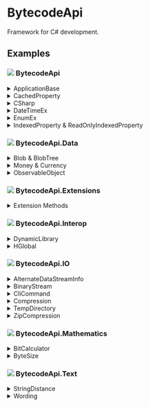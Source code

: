 # BytecodeApi

Framework for C# development.

## Examples

### ![](http://bytecode77.com/public/vs/namespace.png) BytecodeApi

<details>
<summary>ApplicationBase</summary>

Get information about the application: (non-exhaustive list)

```
string pathToExe = ApplicationBase.Path;
string myVersion = ApplicationBase.Version;

string processId = ApplicationBase.Process.Id;
string processElevated = ApplicationBase.Process.IsElevated;
```

Restart this process with elevated privileges. `Environment.Exit` will be invoked, after the new process was successfully started.

```
ApplicationBase.RestartElevated("", () => Environment.Exit(0));
```
</details>

<details>
<summary>CachedProperty</summary>

Load the contents of a property once and keep it cached:

```
public static CachedProperty<string> MyCachedFile { get; set; } = new(() =>
{
	// The file is only read the first time when the getter is invoked.
	return File.ReadAllText(@"C:\large_file.txt");
});
```

Optionally, specify a duration after which the value is invalidated and the getter will be invoked again:

```
public static CachedProperty<string> MyCachedFile { get; set; } = new(() =>
{
	return File.ReadAllText(@"C:\large_file.txt");
}, TimeSpan.FromMinutes(10));
```
</details>

<details>
<summary>CSharp</summary>

Try / catch wrappers:

```
// Returns false, if an exception was thrown:
bool worked = CSharp.Try(() => MyFunction());

// Retrieves the string and null, if an exception was thrown:
string? value = CSharp.Try(() => RetrieveString());

// Retry 10 times:
UserDto user = CSharp.Retry(() => GetUser(1), 10);
```

Copy all properties of an object to an object of a different type:

```
UserDto userDto = CSharp.ConvertObject<UserDto>(userEntity, ConvertObjectOptions.IgnoreCase);
```
</details>

<details>
<summary>DateTimeEx</summary>

Convert unix timestamps:

```
int? unixTimeStamp = DateTimeEx.ToUnixTimeStamp(DateTime.Now);
DateTime dateTime = DateTimeEx.FromUnixTimeStamp(unixTimeStamp);
```

Arithmetics:

```
int age = CalculateAgeFromBirthday(new DateTime(1991, xx, xx));
```
</details>

<details>
<summary>EnumEx</summary>

Querying the `DescriptionAttribute`:

```
// Get values with descriptions
Dictionary<MyEnum, string> lookup = EnumEx.GetDescriptionLookup<MyEnum>();

// Find enum value by description
MyEnum? value = EnumEx.FindValueByDescription<MyEnum>("The first value");

public enum MyEnum
{
	[Description("The first value")]
	Value1,
	[Description("The second value")]
	Value2,
	[Description("The third value")]
	Value3
}
```
</details>

<details>
<summary>IndexedProperty & ReadOnlyIndexedProperty</summary>

Use `IndexedProperty` or `ReadOnlyIndexedProperty` to provide a property that has an indexer without the need to create a new class.

This indexed property can be backed by, e.g. a `Dictionary`, or the getter and setter can access underlying data from a custom source.

```
public ReadOnlyIndexedProperty<string, ConnectionString> ConnectionStrings { get; private set; } = new(name =>
{
	// Getter
	return GetConnectionStringByName(name);
});

ConnectionString myConnection = ConnectionStrings["Database1"];
```

```
public IndexedProperty<int, string> MyValueCollection { get; private set; } = new(id =>
{
	// Getter
	return "The value";
},
(id, value) =>
{
	// Setter
	// Store "value" under the index "id"
});

// Set
MyValueCollection[1] = "foo";
MyValueCollection[2] = "bar";

// Get
string fooString = MyValueCollection[1];
```
</details>

### ![](http://bytecode77.com/public/vs/namespace.png) BytecodeApi.Data

<details>
<summary>Blob & BlobTree</summary>

A `Blob` is a type with a name and a `byte[]` content:

```
byte[] content = ...
Blob blob = new("my_data", content);

// or:
Blob blob = Blob.FromFile(@"C:\file.txt")
```

A `BlobTree` is a tree structure, similar to a directory & file structure.

```
BlobTree tree = BlobTree.FromDirectory(@"C:\directory_name");
```

Helper method, like `FromFile` and `FromDirectory` exist, but blobs are generic data types and are not tied or limited to files or directories.

Some more helpers around blobs exist:

```
// Find "blobname" in a specified path within the BlobTree:
Blob blob = tree.FindBlob(@"path\to\node\blobname");

// Write entire BlobTree as it is to disk:
tree.SaveToDirectory(@"C:\target_path");
```

The `ZipCompression` class is an adapter between ZIP file compression and `BlobCollection` & `BlobTree` structures.
</details>

<details>
<summary>Money & Currency</summary>

The `Money` datatype wraps an amount with a currency:

```
Money m = new(9.99, Currency.EUR);
```

With the `CurrencyConverter` and user-provided exchange rates, `Money` objects can be converted into other currencies:

```
CurrencyConverter converter = new()
	.HasConversion(Currency.EUR, Currency.USD, 0.95)
	.HasConversion(Currency.EUR, Currency.CHF, 1.05);

Money convertedValue = converter.Convert(m, Currency.USD);
```
</details>

<details>
<summary>ObservableObject</summary>

The `ObservableObject` class provides a base class for observable objects. This is especially relevant in WPF & MVVM.

```
public class MyDto : ObservableObject
{
	private string _Name;
	public string Name
	{
		get => _Name;
		set => Set(ref _Name, value);
	}
}
```

The pattern is simple and does not bulge performance.
</details>

### ![](http://bytecode77.com/public/vs/namespace.png) BytecodeApi.Extensions

<details>
<summary>Extension Methods</summary>

This namespace contains extensions for all default types and several common .NET classes.

Here are some examples. However, there are so many extension methods that it's not possible to provide examples for each of them here.

```
// StringExtensions:

string subStr = "Hello, world!".SubstringFrom(","); // " world!"

string[] lines = "line 1\r\nline2\r\nline 3".SplitToLines();

int? maybeInt32Value = "123".ToInt32OrNull();


// ByteArrayExtensions:

bool arraysEqual = byteArrayA.Compare(byteArrayB);

int index = byteArrayA.FindSequence(byteArrayB);

string hexString = byteArray.ToHexadecimalString();
```
</details>

### ![](http://bytecode77.com/public/vs/namespace.png) BytecodeApi.Interop

<details>
<summary>DynamicLibrary</summary>

Dynamic invocation of DLL functions:

```
DynamicLibrary user32 = new("user32.dll");
DynamicLibraryFunction<int> function = user32.GetFunction<int>("GetTickCount", CallingConvention.StdCall, CharSet.Auto);

int ticks = function.Call();
```
</details>

<details>
<summary>HGlobal</summary>

Safe HGLOBAL Wrapper:

```
// Allocate HGLOBAL with 1024 bytes.
using (HGlobal mem = new(1024))
{
}

// Disposed!
```

Helper methods:

```
HGlobal mem = HGlobal.FromArray(byteArray);
byte[] array = mem.ToArray();

HGlobal memFromStruct = HGlobal.FromStructure(myStruct);

```
</details>

### ![](http://bytecode77.com/public/vs/namespace.png) BytecodeApi.IO

<details>
<summary>AlternateDataStreamInfo</summary>

Iterate alternate data streams of a file:

```
AlternateDataStreamInfo adsInfo = new(@"C:\file.txt");

foreach (AlternateDataStream ads in adsInfo.Streams)
{
	Console.WriteLine(ads.Name);
	Console.WriteLine(ads.ReadAllText());
}
```
</details>

<details>
<summary>BinaryStream</summary>

The `BinaryStream` combines the capabilities of `BinaryReader` and `BinaryWriter` and keeps track of the read and written byte count.

```
using (FileStream fileStream = File.OpenWrite(@"C:\file.txt"))
{
	using BinaryStream stream = new(fileStream);

	// Write to underlying stream
	stream.Write(123);
	stream.Write("foo");

	stream.BaseStream.Seek(0, SeekOrigin.Begin);

	// Read from underlying stream
	int number = stream.ReadInt32();
	string str = stream.ReadString();
}
```
</details>

<details>
<summary>CliCommand</summary>

Execute a file and retrieve the exit code and console output:

```
CliResult result = CliCommand
	.FileName("netstat")
	.Arguments("-o")
	.Hidden()
	.Execute();

int exitCode = result.ExitCode;
string consoleOutput = result.Output;
```
</details>

<details>
<summary>Compression</summary>

The `Compression` class offers a quick way to compress and decompress `byte[]` values:

```
byte[] compressed = Compression.Compress(data);
byte[] decompressed = Compression.Decompress(compressed);
```
</details>

<details>
<summary>TempDirectory</summary>

Creates a file in the system temp directory with the `FileAttributes.Temporary` attribute:

```
string path = TempDirectory.CreateFile("file.txt", byteArray);

// path = C:\Users\john\AppData\Local\Temp\{27666d85-2ab5-4c30-aa70-f00fc07f03e8}\file.txt
```

A subdirectory ensures that the path is unique **and** the file name does not need to be changed.
</details>

<details>
<summary>ZipCompression</summary>

The `ZipCompression` class compresses and decompresses ZIP archives from `BlobTree` objects:

```
// Decompress ZIP file into hierarchical structure:
BlobTree decompressed = ZipCompression.Decompress(@"C:\file.zip");

// Create ZIP file from hierarchical structure:
byte[] zipFile = ZipCompression.Compress(decompressed);
```
</details>

### ![](http://bytecode77.com/public/vs/namespace.png) BytecodeApi.Mathematics

<details>
<summary>BitCalculator</summary>

This class performs bitwise computations on numeric values.

Get n'th bit from integer number:

```
bool bit = BitCalculator.GetBit(number, 3);
```

Set n'th bit of integer number:

```
// true = bit set; false = bit not set
number = BitCalculator.SetBit(number, 3, true);
```
</details>

<details>
<summary>ByteSize</summary>

The `ByteSize` structure represents a size, in bytes:

```
ByteSize size = 10000;

// "9,77 KB"
string str = size.Format();
```
</details>

### ![](http://bytecode77.com/public/vs/namespace.png) BytecodeApi.Text

<details>
<summary>StringDistance</summary>

String distance algorithms:

```
int distance1 = StringDistance.Levenshtein("hello", "holla");
int distance2 = StringDistance.DamerauLevenshtein("hello", "holla");
```
</details>

<details>
<summary>Wording</summary>

String utility for linguistic text processing:

```
// "This is..."
string trimmedStr = Wording.TrimText("This is a very long sentence.", 10);
```

```
// "head, shoulders, knees and toes"
string joined = Wording.JoinStrings(", ", " and ", "head", "shoulders", "knees", "toes");
```

```
// Text where each line does not exceed 80 characters:
string wrappedTo80chars = Wording.WrapText("A whole paragraph with 1000 words [...]", 80, false);
```
</details>